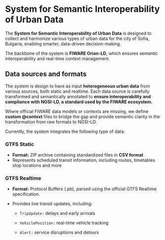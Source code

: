 # System for Semantic Interoperability of Urban Data

The **System for Semantic Interoperability of Urban Data** is designed to collect and harmonize various types of urban data for the city of Sofia, Bulgaria, enabling smarter, data-driven decision-making. 

The backbone of the system is **FIWARE Orion-LD**, which ensures semantic interoperability and real-time context management.

## Data sources and formats

The system is design to have as input **heterogeneous urban data** from various sources, both static and realtime. Each data source is carefully transformed and semantically annotated to **ensure interoperability and compliance with NGSI-LD, a standard used by the FIWARE ecosystem.** 

Where official FIWARE data models or contexts are missing, we define **custom @context** files to bridge the gap and provide semantic clarity in the transformation from raw formats to NGSI-LD.

Currently, the system integrates the following type of data:

### GTFS Static
* **Format:** ZIP archive containing standardized files in **CSV format**
* Represents scheduled transit information, including routes, timetables stop locations and more

### GTFS Realtime
* **Format:** Protocol Buffers (.pb), parsed using the official GTFS Realtime specification.

* Provides live transit updates, including:

    * `TripUpdate:` delays and early arrivals

    * `VehiclePosition:` real-time vehicle tracking

    * `Alert:` service disruptions and detours
